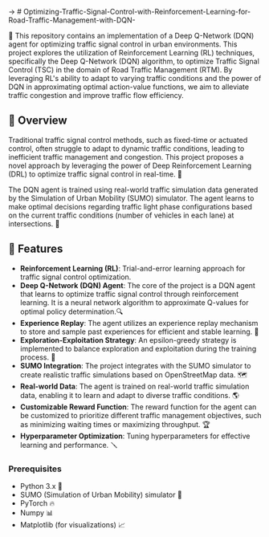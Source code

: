 -> # Optimizing-Traffic-Signal-Control-with-Reinforcement-Learning-for-Road-Traffic-Management-with-DQN-

🚗 This repository contains an implementation of a Deep Q-Network (DQN) agent for optimizing traffic signal control in urban environments. This project explores the utilization of Reinforcement Learning (RL) techniques, specifically the Deep Q-Network (DQN) algorithm, to optimize Traffic Signal Control (TSC) in the domain of Road Traffic Management (RTM). By leveraging RL's ability to adapt to varying traffic conditions and the power of DQN in approximating optimal action-value functions, we aim to alleviate traffic congestion and improve traffic flow efficiency.

## 🌟 Overview

Traditional traffic signal control methods, such as fixed-time or actuated control, often struggle to adapt to dynamic traffic conditions, leading to inefficient traffic management and congestion. This project proposes a novel approach by leveraging the power of Deep Reinforcement Learning (DRL) to optimize traffic signal control in real-time. 🔄

The DQN agent is trained using real-world traffic simulation data generated by the Simulation of Urban Mobility (SUMO) simulator. The agent learns to make optimal decisions regarding traffic light phase configurations based on the current traffic conditions (number of vehicles in each lane) at intersections. 🚦

## 🚀 Features

- **Reinforcement Learning (RL)**: Trial-and-error learning approach for traffic signal control optimization.
- **Deep Q-Network (DQN) Agent**: The core of the project is a DQN agent that learns to optimize traffic signal control through reinforcement learning. It is  a neural network algorithm to approximate Q-values for optimal policy determination.🔍
- **Experience Replay**: The agent utilizes an experience replay mechanism to store and sample past experiences for efficient and stable learning. 💾
- **Exploration-Exploitation Strategy**: An epsilon-greedy strategy is implemented to balance exploration and exploitation during the training process. 🔄
- **SUMO Integration**: The project integrates with the SUMO simulator to create realistic traffic simulations based on OpenStreetMap data. 🗺️
- **Real-world Data**: The agent is trained on real-world traffic simulation data, enabling it to learn and adapt to diverse traffic conditions. 🌎
- **Customizable Reward Function**: The reward function for the agent can be customized to prioritize different traffic management objectives, such as minimizing waiting times or maximizing throughput. 🏆
- **Hyperparameter Optimization**: Tuning hyperparameters for effective learning and performance. 🪛



### Prerequisites

- Python 3.x 🐍
- SUMO (Simulation of Urban Mobility) simulator 🚗
- PyTorch 🔥
- Numpy 📊
- Matplotlib (for visualizations) 📈
